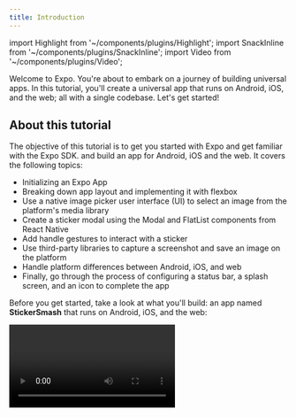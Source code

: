 ```yaml
---
title: Introduction
---
```


import Highlight from '~/components/plugins/Highlight';
import SnackInline from '~/components/plugins/SnackInline';
import Video from '~/components/plugins/Video';

Welcome to Expo. You're about to embark on a journey of building universal apps. In this tutorial, you'll create a universal app that runs on Android, iOS, and the web; all with a single codebase. Let's get started!

## About this tutorial

The objective of this tutorial is to get you started with Expo and get familiar with the Expo SDK. and build an app for Android, iOS and the web. It covers the following topics:

- Initializing an Expo App
- Breaking down app layout and implementing it with flexbox
- Use a native image picker user interface (UI) to select an image from the platform's media library
- Create a sticker modal using the Modal and FlatList components from React Native
- Add handle gestures to interact with a sticker
- Use third-party libraries to capture a screenshot and save an image on the platform
- Handle platform differences between Android, iOS, and web
- Finally, go through the process of configuring a status bar, a splash screen, and an icon to complete the app

Before you get started, take a look at what you'll build: an app named **StickerSmash** that runs on Android, iOS, and the web:

<Video file="tutorial/final.mp4" />

You will get some hands-on experience by using different Expo libraries such as `expo-image-picker`, `expo-media-library`, and `expo-status-bar`. Some of the functionalities these libraries offer are picking an image from a device's media library, saving the image on the device, and so on. Expo's SDK provides universal libraries that make implementing features across unique platforms a snap. With that said, you can use any native code or library in your apps.

Further in the tutorial, you will also use libraries like [React Native Gesture Handler](https://docs.swmansion.com/react-native-gesture-handler/) and [Reanimated](https://docs.swmansion.com/react-native-reanimated/) to add interactivity and to implement pan and tap gestures to add interactive features.

This tutorial is divided into eight chapters. Each chapter covers a different topic that we thought will be essential for you to grasp the fundamentals of how different pieces come together when you are building a mobile app.

This is a self-paced tutorial. On average, it will take around two and a half hours to complete this tutorial. Feel free to take your time and go through each chapter at your own pace or leave out any section and come back to it later.

Each chapter also contains the code for that specific part. Feel free to follow along either by creating your own app from scratch or using Expo Snack examples to copy and paste the code if you get lost in between.

## How to use this tutorial

We believe in "learning by doing" so this tutorial emphasizes doing over explaining. You can follow along the journey of building the app in the following ways:

- Clone the starter project and start building the app from scratch
- Create a new Expo project and start building the app from scratch

Throughout the tutorial, any important code or code that has changed between examples will be <Highlight>highlighted in yellow</Highlight>. You can hover over the highlights (on desktop) or tap them (on mobile) to see more context on the change. For example, the code highlighted in the snippet below explains what it does:

<SnackInline label="Hello world">

<!-- prettier-ignore -->
```js
import { StyleSheet, Text, View } from 'react-native';

export default function App() {
  return (
    <View style={styles.container}>    
      /* @info This used to say, "Open up App.js to start working on your app!". Now it's "Hello world!". */<Text>Hello world!</Text>/* @end */      
    </View>
  );
}

const styles = StyleSheet.create({
  container: {
    flex: 1,
    backgroundColor: '#fff',
    alignItems: 'center',
    justifyContent: 'center',
  },
});
```

</SnackInline>

> **Wait, what is this "Try this example on Snack" button?**
>
> Snack is a web-based editor that works similarly to an Expo project. It's a great way to share code snippets and try things out without needing to get a project running on your own computer with `npx create-expo-app`.
>
> Go ahead, press the above button. You will see the above code running in a Snack. Try to switch between iOS, Android, or the web. You can also open it on your device in the Expo Go app by pressing the **Run** button.
>
> Throughout this tutorial, use Snack to copy and paste the code into your own project on your computer. We will continue to provide Snacks for each module, and **we recommend you create the app on your machine to go through the experience of building the app**.

## Up next

If you're already familiar with Expo, feel free to jump ahead to specific chapters. However, if you'd like to build an entire app, continue to the next step in which you will learn [how to initialize an app with Expo](/tutorial/initialize-app/).
